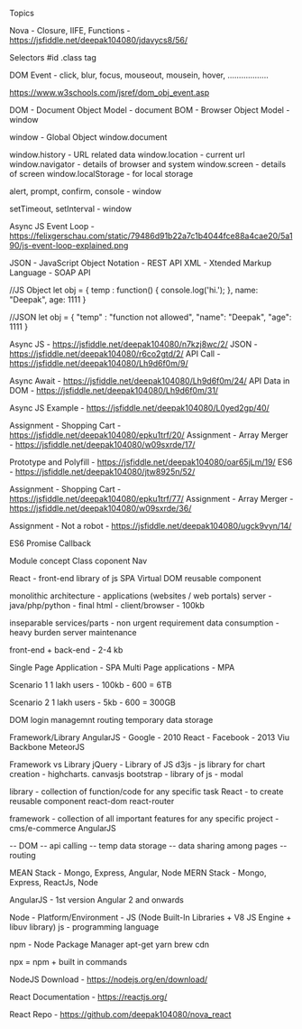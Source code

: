 Topics

Nova - Closure, IIFE, Functions - https://jsfiddle.net/deepak104080/jdavycs8/56/




Selectors
#id
.class
tag


DOM Event - click, blur, focus, mouseout, mousein, hover, ..................

https://www.w3schools.com/jsref/dom_obj_event.asp


DOM - Document Object Model - document
BOM - Browser Object Model - window



window - Global Object
window.document


window.history - URL related data
window.location - current url
window.navigator - details of browser and system
window.screen - details of screen
window.localStorage - for local storage


alert, prompt, confirm, console - window

setTimeout, setInterval - window





Async JS
Event Loop - https://felixgerschau.com/static/79486d91b22a7c1b4044fce88a4cae20/5a190/js-event-loop-explained.png




JSON - JavaScript Object Notation - REST API
XML - Xtended Markup Language - SOAP API


//JS Object
let obj = {
    temp : function() {
        console.log('hi.');
    },
    name: "Deepak",
    age: 1111
}

//JSON
let obj = {
    "temp" : "function not allowed",
    "name": "Deepak",
    "age": 1111
}




Async JS - https://jsfiddle.net/deepak104080/n7kzj8wc/2/
JSON - https://jsfiddle.net/deepak104080/r6co2gtd/2/
API Call - https://jsfiddle.net/deepak104080/Lh9d6f0m/9/



Async Await - https://jsfiddle.net/deepak104080/Lh9d6f0m/24/
API Data in DOM - https://jsfiddle.net/deepak104080/Lh9d6f0m/31/

Async JS Example - https://jsfiddle.net/deepak104080/L0yed2gp/40/


Assignment - Shopping Cart - https://jsfiddle.net/deepak104080/epku1trf/20/
Assignment - Array Merger - https://jsfiddle.net/deepak104080/w09sxrde/17/


Prototype and Polyfill - https://jsfiddle.net/deepak104080/oar65jLm/19/
ES6 - https://jsfiddle.net/deepak104080/jtw8925n/52/



Assignment - Shopping Cart - https://jsfiddle.net/deepak104080/epku1trf/77/
Assignment - Array Merger - https://jsfiddle.net/deepak104080/w09sxrde/36/

Assignment - Not a robot - https://jsfiddle.net/deepak104080/ugck9vyn/14/


ES6
Promise
Callback


Module concept
Class coponent Nav



React - front-end library of js
SPA
Virtual DOM
reusable component






monolithic architecture - applications (websites / web portals)
server - java/php/python - final html - client/browser - 100kb

inseparable services/parts - non urgent requirement
data consumption - heavy burden server maintenance


front-end + back-end - 2-4 kb

Single Page Application - SPA
Multi Page applications - MPA


Scenario 1
1 lakh users - 100kb - 600 = 6TB

Scenario 2
1 lakh users - 5kb - 600 = 300GB



DOM
login managemnt
routing
temporary data storage



Framework/Library
AngularJS - Google - 2010
React - Facebook - 2013
Viu
Backbone
MeteorJS


Framework vs Library
jQuery - Library of JS
d3js - js library for chart creation - highcharts. canvasjs
bootstrap - library of js - modal

library - collection of function/code for any specific task
React - to create reusable component
react-dom
react-router



framework - collection of all important features for any specific project - cms/e-commerce
AngularJS

-- DOM 
-- api calling
-- temp data storage
-- data sharing among pages
-- routing



<!-- PHP
CMS - wordpress, joomla, drupal
e-commerce - shopify, opencart, magento
intra-portals - laravel, codeigniter -->



MEAN Stack - Mongo, Express, Angular, Node
MERN Stack - Mongo, Express, ReactJs, Node


AngularJS - 1st version
Angular 2 and onwards


<!-- MVC Architecture - Framework -->


Node - Platform/Environment - JS (Node Built-In Libraries + V8 JS Engine + libuv library)
js - programming language


npm - Node Package Manager
apt-get
yarn
brew
cdn


npx = npm + built in commands


NodeJS Download - https://nodejs.org/en/download/

React Documentation - https://reactjs.org/


React Repo - https://github.com/deepak104080/nova_react
